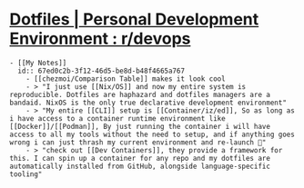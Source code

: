 # [Dotfiles | Personal Development Environment : r/devops](https://www.reddit.com/r/devops/comments/1aixfei/dotfiles_personal_development_environment/)
	- [[My Notes]]
	  id:: 67ed0c2b-3f12-46d5-be8d-b48f4665a767
		- [[chezmoi/Comparison Table]] makes it look cool
		- > "I just use [[Nix/OS]] and now my entire system is reproducible. Dotfiles are haphazard and dotfiles managers are a bandaid. NixOS is the only true declarative development environment"
		- > "My entire [[CLI]] setup is [[Container/iz/ed]], So as long as i have access to a container runtime environment like [[Docker]]/[[Podman]], By just running the container i will have access to all my tools without the need to setup, and if anything goes wrong i can just thrash my current environment and re-launch 🤯"
		- > "check out [[Dev Containers]], they provide a framework for this. I can spin up a container for any repo and my dotfiles are automatically installed from GitHub, alongside language-specific tooling"